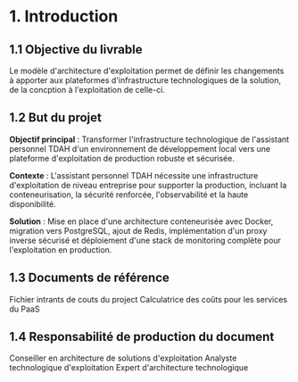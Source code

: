 # 1. Introduction

## 1.1 Objective du livrable

Le modèle d'architecture d'exploitation permet de définir les changements à apporter aux plateformes d'infrastructure technologiques de la solution, de la concption à l'exploitation de celle-ci.

## 1.2 But du projet

**Objectif principal** : Transformer l'infrastructure technologique de l'assistant personnel TDAH d'un environnement de développement local vers une plateforme d'exploitation de production robuste et sécurisée.

**Contexte** : L'assistant personnel TDAH nécessite une infrastructure d'exploitation de niveau entreprise pour supporter la production, incluant la conteneurisation, la sécurité renforcée, l'observabilité et la haute disponibilité.

**Solution** : Mise en place d'une architecture conteneurisée avec Docker, migration vers PostgreSQL, ajout de Redis, implémentation d'un proxy inverse sécurisé et déploiement d'une stack de monitoring complète pour l'exploitation en production.

## 1.3 Documents de référence

Fichier intrants de couts du project
Calculatrice des coûts pour les services du PaaS

## 1.4 Responsabilité de production du document

Conseiller en architecture de solutions d'exploitation
Analyste technologique d'exploitation
Expert d'architecture technologique
